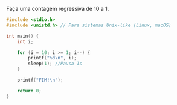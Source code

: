 Faça uma contagem regressiva de 10 a 1.

```c
#include <stdio.h>
#include <unistd.h> // Para sistemas Unix-like (Linux, macOS)

int main() {
    int i;

    for (i = 10; i >= 1; i--) {
        printf("%d\n", i);
        sleep(1); //Pausa 1s
    }

    printf("FIM!\n");

    return 0;
}
```